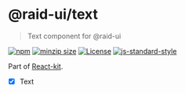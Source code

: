 
# @raid-ui/text

> Text component for @raid-ui


[![npm](https://img.shields.io/npm/v/@raid-ui/text?style=flat-square)](https://www.npmjs.com/package/@raid-ui/text)
[![minzip size](https://img.shields.io/bundlephobia/minzip/@raid-ui/text?style=flat-square)](https://bundlephobia.com/result?p=@raid-ui/text)
[![License](https://img.shields.io/github/license/mattstyles/react-kit.svg?style=flat-square)](https://github.com/mattstyles/react-kit/blob/master/license.md)
[![js-standard-style](https://img.shields.io/badge/code%20style-standard-brightgreen.svg?style=flat-square)](http://standardjs.com/)

Part of [React-kit](https://github.com/mattstyles/react-kit).

* [x] Text
